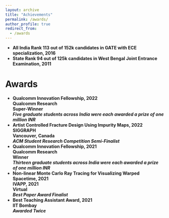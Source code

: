 ```yaml
---
layout: archive
title: "Achievements"
permalink: /awards/
author_profile: true
redirect_from:
  - /awards
---
```


- <b>All India Rank 113 out of 152k candidates in GATE with ECE specialization, 2016
- State Rank 94 out of 125k candidates in West Bengal Joint Entrance Examination, 2011

Awards
======

- <b>Qualcomm Innovation Fellowship</b>, 2022\
  Qualcomm Research\
  Super-Winner\
  *Five graduate students across India were each awarded a prize of one million INR* <br>
- <b>Artist Controlled Fracture Design Using Impurity Maps</b>, 2022\
  SIGGRAPH\
  Vancouver, Canada\
  *ACM Student Research Competition Semi-Finalist* <br>
- <b>Qualcomm Innovation Fellowship</b>, 2021\
  Qualcomm Research\
  Winner\
  *Thirteen graduate students across India were each awarded a prize of one million INR* <br>
- <b>Non-linear Monte Carlo Ray Tracing for Visualizing Warped Spacetime</b>, 2021\
  IVAPP, 2021\
  Virtual\
  *Best Paper Award Finalist* <br>
- Best Teaching Assistant Award, 2021\
  IIT Bombay\
  *Awarded Twice*

